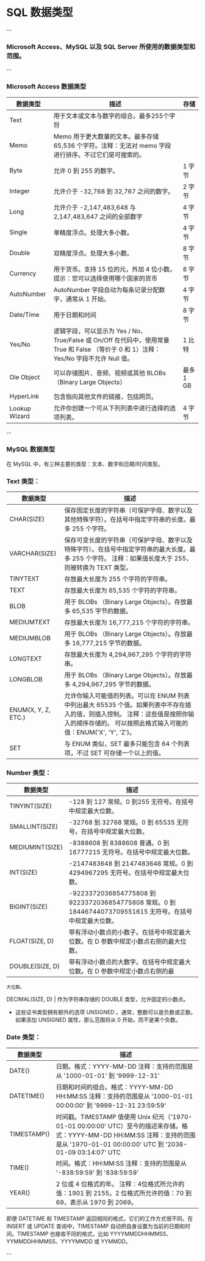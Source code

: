 # SQL 数据类型

--

### Microsoft Access、MySQL 以及 SQL Server 所使用的数据类型和范围。

--

### Microsoft Access 数据类型

数据类型    | 描述                                                             | 存储
------------|------------------------------------------------------------------|-----
Text        | 用于文本或文本与数字的组合。最多255个字符                        |
Memo        | Memo 用于更大数量的文本。最多存储 65,536 个字符。注释：无法对 memo 字段进行排序。不过它们是可搜索的。 | 
Byte        | 允许 0 到 255 的数字。                                           | 1 字节
Integer     | 允许介于 -32,768 到 32,767 之间的数字。                          | 2 字节
Long        | 允许介于 -2,147,483,648 与 2,147,483,647 之间的全部数字          | 4 字节
Single      | 单精度浮点。处理大多小数。                                       | 4 字节
Double      | 双精度浮点。处理大多小数。                                       | 8 字节
Currency    | 用于货币。支持 15 位的元，外加 4 位小数。提示：您可以选择使用哪个国家的货币 | 8 字节
AutoNumber  | AutoNumber 字段自动为每条记录分配数字，通常从 1 开始。           | 4 字节
Date/Time   | 用于日期和时间                                                   | 8 字节
Yes/No      | 逻辑字段，可以显示为 Yes / No、True/False 或 On/Off  在代码中，使用常量 True 和 False （等价于 0 和 1）注释：Yes/No 字段不允许 Null 值。                      | 1 比特
Ole Object  | 可以存储图片、音频、视频或其他 BLOBs （Binary Large Objects）    | 最多 1 GB
HyperLink   | 包含指向其他文件的链接，包括网页。                               |
Lookup Wizard | 允许你创建一个可从下列列表中进行选择的选项列表。               | 4 字节

--

### MySQL 数据类型

在 MySQL 中，有三种主要的类型：文本、数字和日期/时间类型。

### Text 类型：

数据类型     | 描述 
-------------|------------------------------------
CHAR(SIZE)   | 保存固定长度的字符串（可保护字母、数字以及其他特殊字符）。在括号中指定字符串的长度。最多 255 个字符。
VARCHAR(SIZE) | 保存可变长度的字符串（可保护字母、数字以及特殊字符）。在括号中指定字符串的最大长度。最多 255 个字符。 注释：如果值长度大于 255，则被转换为 TEXT 类型。
TINYTEXT     | 存放最大长度为 255 个字符的字符串。
TEXT         | 存放最大长度为 65,535 个字符的字符串。
BLOB         | 用于 BLOBs （Binary Large Objects）。存放最多 65,535 字节的数据。
MEDIUMTEXT   | 存放最大长度为 16,777,215 个字符的字符串。
MEDIUMBLOB   | 用于 BLOBs （Binary Large Objects）。存放最多 16,777,215 字节的数据。
LONGTEXT     | 存放最大长度为 4,294,967,295 个字符的字符串。
LONGBLOB     | 用于 BLOBs （Binary Large Objects）。存放最多 4,294,967,295 字节的数据。
ENUM(X, Y, Z, ETC.) | 允许你输入可能值的列表。可以在 ENUM 列表中列出最大 65535 个值。如果列表中不存在插入的值，则插入控制。 注释：这些值是按照你输入的顺序存储的。 可以按照此格式输入可能的值：ENUM('X', 'Y', 'Z')。
SET          | 与 ENUM 类似，SET 最多只能包含 64 个列表项，不过 SET 可存储一个以上的值。

### Number 类型：

数据类型        | 描述
----------------|------------------------------------------
TINYINT(SIZE)   | -128 到 127 常规。0 到255 无符号。在括号中规定最大位数。
SMALLINT(SIZE)  | -32768 到 32768 常规。0 到 65535 无符号。在括号中规定最大位数。
MEDIUMINT(SIZE) | -8388608 到 8388608 普通。0 到 16777215 无符号。在括号中规定最大位数。
INT(SIZE)       | -2147483648 到 2147483648 常规。0 到 4294967295 无符号。在括号中规定最大位数。
BIGINT(SIZE)    | -9223372036854775808 到 9223372036854775808 常规。0 到 18446744073709551615 无符号。在括号中规定最大位数。
FLOAT(SIZE, D)  | 带有浮动小数点的小数子。在括号中规定最大位数。在 D 参数中规定小数点右侧的最大位数。
DOUBLE(SIZE, D) | 带有浮动小数点的大数字。在括号中规定最大位数。在 D 参数中规定小数点右侧的最
    大位数。
DECIMAL(SIZE, D) | 作为字符串存储的 DOUBLE 类型，允许固定的小数点。

* 这些证书类型拥有额外的选项 UNSIGNED 。通常，整数可以是负数或正数。如果添加 UNSIGNED 属性，那么范围将从 0 开始，而不是某个负数。

### Date 类型：

数据类型        | 描述
----------------|----------
DATE()          | 日期。格式：YYYY-MM-DD 注释：支持的范围是从 '1000-01-01' 到 '9999-12-31'
DATETIME()      | 日期和时间的组合。格式：YYYY-MM-DD HH:MM:SS 注释：支持的范围是从 '1000-01-01 00:00:00' 到 '9999-12-31 23:59:59'
TIMESTAMP()     | 时间戳。TIMESTAMP 值使用 Unix 纪元（'1970-01-01 00:00:00' UTC）至今的描述来存储。格式：YYYY-MM-DD HH:MM:SS 注释：支持的范围是从 '1970-01-01 00:00:00' UTC 到 '2038-01-09 03:14:07' UTC
TIME()          | 时间。格式：HH:MM:SS 注释：支持的范围是从 '-838:59:59' 到 '838:59:59'
YEAR()          | 2 位或 4 位格式的年。 注释：4位格式所允许的值：1901 到 2155。2 位格式所允许的值：70 到 69，表示从 1970 到 2069。

即便 DATETIME 和 TIMESTAMP 返回相同的格式，它们的工作方式很不同。在 INSERT 或 UPDATE 查询中，TIMESTAMP 自动把自身设置为当前的日期和时间。TIMESTAMP 也接收不同的格式，比如 YYYYMMDDHHMMSS、YYMMDDHHMMSS、YYYYMMDD 或 YYMMDD。

--

